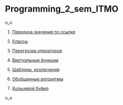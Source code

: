 # Programming_2_sem_ITMO

o_o

1. [Передача значения по ссылке](/Lab_1)

2. [Классы](/Lab_2)

3. [Перегрузка операторов](/Lab_3)

4. [Виртуальные функции](/Lab_4)

5. [Шаблоны, исключения](/Lab_5)

6. [Обобщенные алгоритмы](/Lab_6)

7. [Кольцевой буфер](/Lab_7)

o_o
